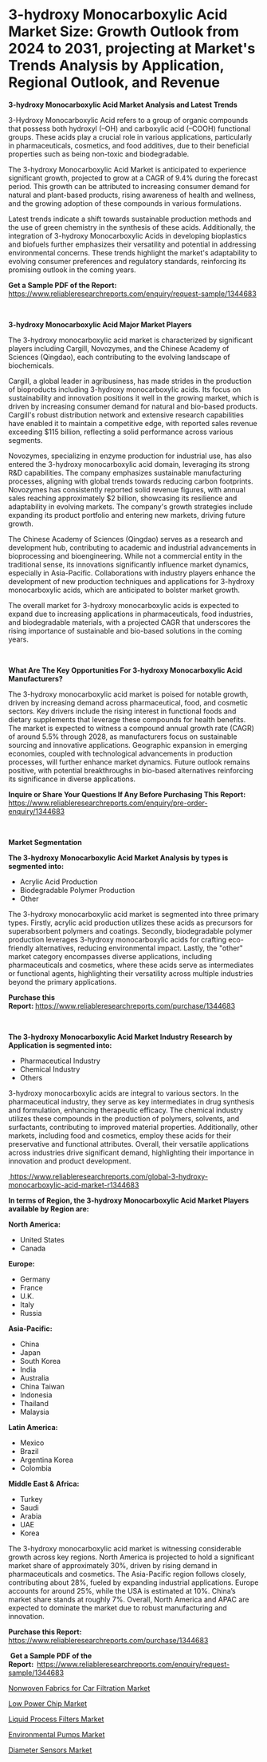 <p><h1>3-hydroxy Monocarboxylic Acid Market Size: Growth Outlook from 2024 to 2031, projecting at Market's Trends Analysis by Application, Regional Outlook, and Revenue</h1></p><p><strong>3-hydroxy Monocarboxylic Acid Market Analysis and Latest Trends</strong></p>
<p><p>3-Hydroxy Monocarboxylic Acid refers to a group of organic compounds that possess both hydroxyl (–OH) and carboxylic acid (–COOH) functional groups. These acids play a crucial role in various applications, particularly in pharmaceuticals, cosmetics, and food additives, due to their beneficial properties such as being non-toxic and biodegradable.</p><p>The 3-hydroxy Monocarboxylic Acid Market is anticipated to experience significant growth, projected to grow at a CAGR of 9.4% during the forecast period. This growth can be attributed to increasing consumer demand for natural and plant-based products, rising awareness of health and wellness, and the growing adoption of these compounds in various formulations. </p><p>Latest trends indicate a shift towards sustainable production methods and the use of green chemistry in the synthesis of these acids. Additionally, the integration of 3-hydroxy Monocarboxylic Acids in developing bioplastics and biofuels further emphasizes their versatility and potential in addressing environmental concerns. These trends highlight the market's adaptability to evolving consumer preferences and regulatory standards, reinforcing its promising outlook in the coming years.</p></p>
<p><strong>Get a Sample PDF of the Report:&nbsp;</strong> <a href="https://www.reliableresearchreports.com/enquiry/request-sample/1344683?utm_campaign=83&utm_medium=2&utm_source=Github&utm_content=ia&utm_term=30092024&utm_id=3-hydroxy-monocarboxylic-acid">https://www.reliableresearchreports.com/enquiry/request-sample/1344683</a></p>
<p>&nbsp;</p>
<p><strong>3-hydroxy Monocarboxylic Acid Major Market Players</strong></p>
<p><p>The 3-hydroxy monocarboxylic acid market is characterized by significant players including Cargill, Novozymes, and the Chinese Academy of Sciences (Qingdao), each contributing to the evolving landscape of biochemicals.</p><p>Cargill, a global leader in agribusiness, has made strides in the production of bioproducts including 3-hydroxy monocarboxylic acids. Its focus on sustainability and innovation positions it well in the growing market, which is driven by increasing consumer demand for natural and bio-based products. Cargill's robust distribution network and extensive research capabilities have enabled it to maintain a competitive edge, with reported sales revenue exceeding $115 billion, reflecting a solid performance across various segments.</p><p>Novozymes, specializing in enzyme production for industrial use, has also entered the 3-hydroxy monocarboxylic acid domain, leveraging its strong R&D capabilities. The company emphasizes sustainable manufacturing processes, aligning with global trends towards reducing carbon footprints. Novozymes has consistently reported solid revenue figures, with annual sales reaching approximately $2 billion, showcasing its resilience and adaptability in evolving markets. The company's growth strategies include expanding its product portfolio and entering new markets, driving future growth.</p><p>The Chinese Academy of Sciences (Qingdao) serves as a research and development hub, contributing to academic and industrial advancements in bioprocessing and bioengineering. While not a commercial entity in the traditional sense, its innovations significantly influence market dynamics, especially in Asia-Pacific. Collaborations with industry players enhance the development of new production techniques and applications for 3-hydroxy monocarboxylic acids, which are anticipated to bolster market growth.</p><p>The overall market for 3-hydroxy monocarboxylic acids is expected to expand due to increasing applications in pharmaceuticals, food industries, and biodegradable materials, with a projected CAGR that underscores the rising importance of sustainable and bio-based solutions in the coming years.</p></p>
<p>&nbsp;</p>
<p><strong>What Are The Key Opportunities For 3-hydroxy Monocarboxylic Acid Manufacturers?</strong></p>
<p><p>The 3-hydroxy monocarboxylic acid market is poised for notable growth, driven by increasing demand across pharmaceutical, food, and cosmetic sectors. Key drivers include the rising interest in functional foods and dietary supplements that leverage these compounds for health benefits. The market is expected to witness a compound annual growth rate (CAGR) of around 5.5% through 2028, as manufacturers focus on sustainable sourcing and innovative applications. Geographic expansion in emerging economies, coupled with technological advancements in production processes, will further enhance market dynamics. Future outlook remains positive, with potential breakthroughs in bio-based alternatives reinforcing its significance in diverse applications.</p></p>
<p><strong>Inquire or Share Your Questions If Any Before Purchasing This Report:</strong> <a href="https://www.reliableresearchreports.com/enquiry/pre-order-enquiry/1344683?utm_campaign=83&utm_medium=2&utm_source=Github&utm_content=ia&utm_term=30092024&utm_id=3-hydroxy-monocarboxylic-acid">https://www.reliableresearchreports.com/enquiry/pre-order-enquiry/1344683</a></p>
<p>&nbsp;</p>
<p><strong>Market Segmentation</strong></p>
<p><strong>The 3-hydroxy Monocarboxylic Acid Market Analysis by types is segmented into:</strong></p>
<p><ul><li>Acrylic Acid Production</li><li>Biodegradable Polymer Production</li><li>Other</li></ul></p>
<p><p>The 3-hydroxy monocarboxylic acid market is segmented into three primary types. Firstly, acrylic acid production utilizes these acids as precursors for superabsorbent polymers and coatings. Secondly, biodegradable polymer production leverages 3-hydroxy monocarboxylic acids for crafting eco-friendly alternatives, reducing environmental impact. Lastly, the "other" market category encompasses diverse applications, including pharmaceuticals and cosmetics, where these acids serve as intermediates or functional agents, highlighting their versatility across multiple industries beyond the primary applications.</p></p>
<p><strong>Purchase this Report:&nbsp;</strong><a href="https://www.reliableresearchreports.com/purchase/1344683?utm_campaign=83&utm_medium=2&utm_source=Github&utm_content=ia&utm_term=30092024&utm_id=3-hydroxy-monocarboxylic-acid">https://www.reliableresearchreports.com/purchase/1344683</a></p>
<p>&nbsp;</p>
<p><strong>The 3-hydroxy Monocarboxylic Acid Market Industry Research by Application is segmented into:</strong></p>
<p><ul><li>Pharmaceutical Industry</li><li>Chemical Industry</li><li>Others</li></ul></p>
<p><p>3-hydroxy monocarboxylic acids are integral to various sectors. In the pharmaceutical industry, they serve as key intermediates in drug synthesis and formulation, enhancing therapeutic efficacy. The chemical industry utilizes these compounds in the production of polymers, solvents, and surfactants, contributing to improved material properties. Additionally, other markets, including food and cosmetics, employ these acids for their preservative and functional attributes. Overall, their versatile applications across industries drive significant demand, highlighting their importance in innovation and product development.</p></p>
<p><a href="https://www.reliableresearchreports.com/global-3-hydroxy-monocarboxylic-acid-market-r1344683?utm_campaign=83&utm_medium=2&utm_source=Github&utm_content=ia&utm_term=30092024&utm_id=3-hydroxy-monocarboxylic-acid">&nbsp;https://www.reliableresearchreports.com/global-3-hydroxy-monocarboxylic-acid-market-r1344683</a></p>
<p><strong>In terms of Region, the 3-hydroxy Monocarboxylic Acid Market Players available by Region are:</strong></p>
<p>
    <p> <strong> North America: </strong>
        <ul>
            <li>United States</li>
            <li>Canada</li>
        </ul>
        </p> 
    <p> <strong> Europe: </strong>
        <ul>
            <li>Germany</li>
            <li>France</li>
            <li>U.K.</li>
            <li>Italy</li>
            <li>Russia</li>
        </ul>
        </p> 
    <p> <strong> Asia-Pacific: </strong>
        <ul>
            <li>China</li>
            <li>Japan</li>
            <li>South Korea</li>
            <li>India</li>
            <li>Australia</li>
            <li>China Taiwan</li>
            <li>Indonesia</li>
            <li>Thailand</li>
            <li>Malaysia</li>
        </ul>
        </p> 
    <p> <strong> Latin America: </strong>
        <ul>
            <li>Mexico</li>
            <li>Brazil</li>
            <li>Argentina Korea</li>
            <li>Colombia</li>
        </ul>
        </p> 
    <p> <strong> Middle East & Africa: </strong>
        <ul>
            <li>Turkey</li>
            <li>Saudi</li>
            <li>Arabia</li>
            <li>UAE</li>
            <li>Korea</li>
        </ul>
    </p>
    </p>
<p><p>The 3-hydroxy monocarboxylic acid market is witnessing considerable growth across key regions. North America is projected to hold a significant market share of approximately 30%, driven by rising demand in pharmaceuticals and cosmetics. The Asia-Pacific region follows closely, contributing about 28%, fueled by expanding industrial applications. Europe accounts for around 25%, while the USA is estimated at 10%. China’s market share stands at roughly 7%. Overall, North America and APAC are expected to dominate the market due to robust manufacturing and innovation.</p></p>
<p><strong>Purchase this Report: </strong><a href="https://www.reliableresearchreports.com/purchase/1344683?utm_campaign=83&utm_medium=2&utm_source=Github&utm_content=ia&utm_term=30092024&utm_id=3-hydroxy-monocarboxylic-acid">https://www.reliableresearchreports.com/purchase/1344683</a></p>
<p>&nbsp;<strong>Get a Sample PDF of the Report:&nbsp;&nbsp;</strong><a href="https://www.reliableresearchreports.com/enquiry/request-sample/1344683?utm_campaign=83&utm_medium=2&utm_source=Github&utm_content=ia&utm_term=30092024&utm_id=3-hydroxy-monocarboxylic-acid">https://www.reliableresearchreports.com/enquiry/request-sample/1344683</a></p>
<p><strong></strong></p>
<p><p><a href="https://github.com/MoonZANDRA/Market-Research-Report-List-1/blob/main/nonwoven-fabrics-for-car-filtration-market.md?utm_campaign=83&utm_medium=2&utm_source=Github&utm_content=ia&utm_term=30092024&utm_id=3-hydroxy-monocarboxylic-acid">Nonwoven Fabrics for Car Filtration Market</a></p><p><a href="https://issuu.com/reportprime-2/docs/low-power-chip-market-size-2030.ppt_8beb5c64f6986f?utm_campaign=83&utm_medium=2&utm_source=Github&utm_content=ia&utm_term=30092024&utm_id=3-hydroxy-monocarboxylic-acid">Low Power Chip Market</a></p><p><a href="https://www.linkedin.com/pulse/liquid-process-filters-market-trends-regional-insights-skgje?utm_campaign=83&utm_medium=2&utm_source=Github&utm_content=ia&utm_term=30092024&utm_id=3-hydroxy-monocarboxylic-acid">Liquid Process Filters Market</a></p><p><a href="https://www.linkedin.com/pulse/environmental-pumps-market-essentials-key-players-demand-xrh1e?utm_campaign=83&utm_medium=2&utm_source=Github&utm_content=ia&utm_term=30092024&utm_id=3-hydroxy-monocarboxylic-acid">Environmental Pumps Market</a></p><p><a href="https://issuu.com/reportprime-2/docs/diameter-sensors-market-size-2030.p_3625675f5ee0c9?utm_campaign=83&utm_medium=2&utm_source=Github&utm_content=ia&utm_term=30092024&utm_id=3-hydroxy-monocarboxylic-acid">Diameter Sensors Market</a></p></p>